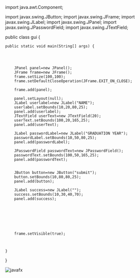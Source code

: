 import java.awt.Component;

import javax.swing.JButton;
import javax.swing.JFrame;
import javax.swing.JLabel;
import javax.swing.JPanel;
import javax.swing.JPasswordField;
import javax.swing.JTextField;

public class gui {

	public static void main(String[] args) {
		
		
		
		
		JPanel panel=new JPanel();
		JFrame frame=new JFrame();
		frame.setSize(100,100);
		frame.setDefaultCloseOperation(JFrame.EXIT_ON_CLOSE);
		
		frame.add(panel);
		
		panel.setLayout(null);
		JLabel userlabel=new JLabel("NAME");
		userlabel.setBounds(10,20,80,25);
		panel.add(userlabel);
		JTextField userText=new JTextField(20);
		userText.setBounds(100,20,165,25);
		panel.add(userText);
		
		JLabel passwordLabel=new JLabel("GRADUATION YEAR");
		passwordLabel.setBounds(10,50,80,25);
		panel.add(passwordLabel);
		
		JPasswordField passwordText=new JPasswordField();
		passwordText.setBounds(100,50,165,25);
		panel.add(passwordText);
		
		
		JButton button=new JButton("submit");
		button.setBounds(10,80,80,25);
		panel.add(button);
		
		JLabel success=new JLabel("");
		success.setBounds(10,30,40,70);
		panel.add(success);
		
		
		
		
		
		
		
		frame.setVisible(true);
		
		
		
	}
}

![javafx](https://user-images.githubusercontent.com/54424730/143619265-4a9369ad-ea3d-4237-9f44-a0eb0975d356.png)
